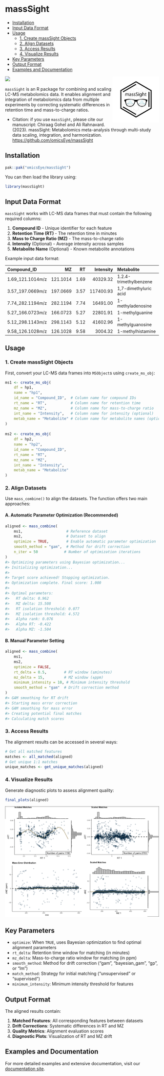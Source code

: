 # massSight


- [Installation](#installation)
- [Input Data Format](#input-data-format)
- [Usage](#usage)
  - [1. Create massSight Objects](#1-create-masssight-objects)
  - [2. Align Datasets](#2-align-datasets)
  - [3. Access Results](#3-access-results)
  - [4. Visualize Results](#4-visualize-results)
- [Key Parameters](#key-parameters)
- [Output Format](#output-format)
- [Examples and Documentation](#examples-and-documentation)

<!-- README.md is generated from README.qmd. Please edit that file -->

<img src="man/figures/massSight.png" align="right" width="30%"/></a>

[![](https://zenodo.org/badge/608216683.svg)](https://zenodo.org/badge/latestdoi/608216683)

`massSight` is an R package for combining and scaling LC-MS metabolomics
data. It enables alignment and integration of metabolomics data from
multiple experiments by correcting systematic differences in retention
time and mass-to-charge ratios.

- Citation: if you use `massSight`, please cite our manuscript: Chiraag
  Gohel and Ali Rahnavard. (2023). massSight: Metabolomics meta-analysis
  through multi-study data scaling, integration, and harmonization.
  <https://github.com/omicsEye/massSight>

## Installation

``` r
pak::pak("omicsEye/massSight")
```

You can then load the library using:

``` r
library(massSight)
```

## Input Data Format

`massSight` works with LC-MS data frames that must contain the following
required columns:

1.  **Compound ID** - Unique identifier for each feature
2.  **Retention Time (RT)** - The retention time in minutes
3.  **Mass to Charge Ratio (MZ)** - The mass-to-charge ratio
4.  **Intensity** (Optional) - Average intensity across samples
5.  **Metabolite Name** (Optional) - Known metabolite annotations

Example input data format:

| Compound_ID      |       MZ |   RT | Intensity | Metabolite             |
|:-----------------|---------:|-----:|----------:|:-----------------------|
| 1.69_121.1014m/z | 121.1014 | 1.69 |  40329.32 | 1.2.4-trimethylbenzene |
| 3.57_197.0669m/z | 197.0669 | 3.57 | 117400.93 | 1,7-dimethyluric acid  |
| 7.74_282.1194m/z | 282.1194 | 7.74 |  16491.00 | 1-methyladenosine      |
| 5.27_166.0723m/z | 166.0723 | 5.27 |  22801.91 | 1-methylguanine        |
| 5.12_298.1143m/z | 298.1143 | 5.12 |  41602.96 | 1-methylguanosine      |
| 9.58_126.1028m/z | 126.1028 | 9.58 |   3004.32 | 1-methylhistamine      |

## Usage

### 1. Create massSight Objects

First, convert your LC-MS data frames into `MSObject`s using
`create_ms_obj`:

``` r
ms1 <- create_ms_obj(
    df = hp1,
    name = "hp1",
    id_name = "Compound_ID",  # Column name for compound IDs
    rt_name = "RT",           # Column name for retention time
    mz_name = "MZ",           # Column name for mass-to-charge ratio
    int_name = "Intensity",   # Column name for intensity (optional)
    metab_name = "Metabolite" # Column name for metabolite names (optional)
)

ms2 <- create_ms_obj(
    df = hp2,
    name = "hp2",
    id_name = "Compound_ID",
    rt_name = "RT", 
    mz_name = "MZ",
    int_name = "Intensity",
    metab_name = "Metabolite"
)
```

### 2. Align Datasets

Use `mass_combine()` to align the datasets. The function offers two main
approaches:

#### A. Automatic Parameter Optimization (Recommended)

``` r
aligned <- mass_combine(
    ms1,                    # Reference dataset
    ms2,                    # Dataset to align
    optimize = TRUE,        # Enable automatic parameter optimization
    smooth_method = "gam",  # Method for drift correction
    n_iter = 50            # Number of optimization iterations
)
#> Optimizing parameters using Bayesian optimization...
#> Initializing optimization...
#> 
#> Target score achieved! Stopping optimization.
#> Optimization complete. Final score: 1.000
#> 
#> Optimal parameters:
#>   RT delta: 0.962
#>   MZ delta: 15.508
#>   RT isolation threshold: 0.077
#>   MZ isolation threshold: 4.572
#>   Alpha rank: 0.076
#>   Alpha RT: -0.422
#>   Alpha MZ: -1.504
```

#### B. Manual Parameter Setting

``` r
aligned <- mass_combine(
    ms1,
    ms2,
    optimize = FALSE,
    rt_delta = 0.5,        # RT window (±minutes)
    mz_delta = 15,         # MZ window (±ppm)
    minimum_intensity = 10, # Minimum intensity threshold
    smooth_method = "gam"  # Drift correction method
)
#> GAM smoothing for RT drift
#> Starting mass error correction
#> GAM smoothing for mass error
#> Creating potential final matches
#> Calculating match scores
```

### 3. Access Results

The alignment results can be accessed in several ways:

``` r
# Get all matched features
matches <- all_matched(aligned)
# Get unique 1:1 matches
unique_matches <- get_unique_matches(aligned)
```

### 4. Visualize Results

Generate diagnostic plots to assess alignment quality:

``` r
final_plots(aligned)
```

![](README-unnamed-chunk-9-1.png)

## Key Parameters

- `optimize`: When `TRUE`, uses Bayesian optimization to find optimal
  alignment parameters
- `rt_delta`: Retention time window for matching (in minutes)
- `mz_delta`: Mass-to-charge ratio window for matching (in ppm)
- `smooth_method`: Method for drift correction (“gam”, “bayesian_gam”,
  “gp”, or “lm”)
- `match_method`: Strategy for initial matching (“unsupervised” or
  “supervised”)
- `minimum_intensity`: Minimum intensity threshold for features

## Output Format

The aligned results contain:

1.  **Matched Features**: All corresponding features between datasets
2.  **Drift Corrections**: Systematic differences in RT and MZ
3.  **Quality Metrics**: Alignment evaluation scores
4.  **Diagnostic Plots**: Visualization of RT and MZ drift

## Examples and Documentation

For more detailed examples and extensive documentation, visit our
[documentation site](omicseye.github.io/massSight/).
